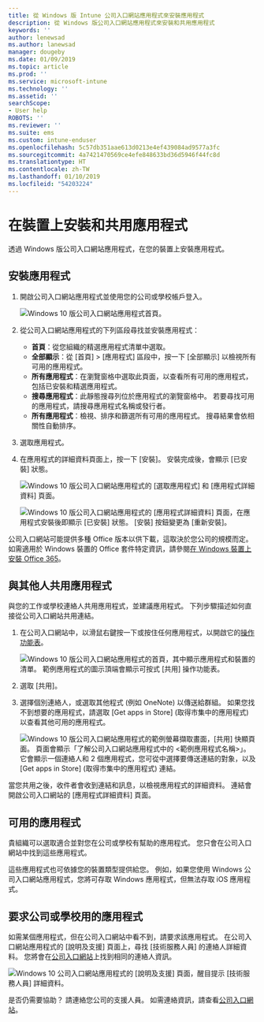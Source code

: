 ```yaml
---
title: 從 Windows 版 Intune 公司入口網站應用程式來安裝應用程式
description: 從 Windows 版公司入口網站應用程式來安裝和共用應用程式
keywords: ''
author: lenewsad
ms.author: lanewsad
manager: dougeby
ms.date: 01/09/2019
ms.topic: article
ms.prod: ''
ms.service: microsoft-intune
ms.technology: ''
ms.assetid: ''
searchScope:
- User help
ROBOTS: ''
ms.reviewer: ''
ms.suite: ems
ms.custom: intune-enduser
ms.openlocfilehash: 5c57db351aae613d0213e4ef439084ad9577a3fc
ms.sourcegitcommit: 4a7421470569ce4efe848633bd36d5946f44fc8d
ms.translationtype: HT
ms.contentlocale: zh-TW
ms.lasthandoff: 01/10/2019
ms.locfileid: "54203224"
---
```

# <a name="install-and-share-apps-on-your-device"></a>在裝置上安裝和共用應用程式
透過 Windows 版公司入口網站應用程式，在您的裝置上安裝應用程式。

## <a name="install-apps"></a>安裝應用程式

1. 開啟公司入口網站應用程式並使用您的公司或學校帳戶登入。  

    ![Windows 10 版公司入口網站應用程式首頁。](./media/RS1_AppDetailsPage_Installed_03.png)    
2. 從公司入口網站應用程式的下列區段尋找並安裝應用程式：  

    * **首頁**：從您組織的精選應用程式清單中選取。  
    * **全部顯示**：從 [首頁] > [應用程式] 區段中，按一下 [全部顯示] 以檢視所有可用的應用程式。  
    * **所有應用程式**：在瀏覽窗格中選取此頁面，以查看所有可用的應用程式，包括已安裝和精選應用程式。  
    * **搜尋應用程式**：此靜態搜尋列位於應用程式的瀏覽窗格中。  若要尋找可用的應用程式，請搜尋應用程式名稱或發行者。  
    * **所有應用程式**：檢視、排序和篩選所有可用的應用程式。 搜尋結果會依相關性自動排序。  

3. 選取應用程式。   
4. 在應用程式的詳細資料頁面上，按一下 [安裝]。 安裝完成後，會顯示 [已安裝] 狀態。  

    ![Windows 10 版公司入口網站應用程式的 [選取應用程式] 和 [應用程式詳細資料] 頁面。](./media/RS1_AppDetailsPage_Installed_02.png)  
    
    ![Windows 10 版公司入口網站應用程式的 [應用程式詳細資料] 頁面，在應用程式安裝後即顯示 [已安裝] 狀態。 [安裝] 按鈕變更為 [重新安裝]。](./media/RS1_AppDetailsPage_Installed_01.png)    

 公司入口網站可能提供多種 Office 版本以供下載，這取決於您公司的規模而定。 如需適用於 Windows 裝置的 Office 套件特定資訊，請參閱[在 Windows 裝置上安裝 Office 365](./install-office-windows.md)。

## <a name="share-apps-with-others"></a>與其他人共用應用程式  
與您的工作或學校連絡人共用應用程式，並建議應用程式。 下列步驟描述如何直接從公司入口網站共用連結。

1. 在公司入口網站中，以滑鼠右鍵按一下或按住任何應用程式，以開啟它的[操作功能表](https://docs.microsoft.com//windows/uwp/design/controls-and-patterns/menus)。  

    ![Windows 10 版公司入口網站應用程式的首頁，其中顯示應用程式和裝置的清單。 範例應用程式的圖示頂端會顯示可按式 [共用] 操作功能表。 ](./media/1808_ShareContext_CP_Windows.png)  

2. 選取 [共用]。
3. 選擇個別連絡人，或選取其他程式 (例如 OneNote) 以傳送給群組。 如果您找不到想要的應用程式，請選取 [Get apps in Store] \(取得市集中的應用程式\) 以查看其他可用的應用程式。  

    ![Windows 10 版公司入口網站應用程式的範例螢幕擷取畫面，[共用] 快顯頁面。 頁面會顯示「了解公司入口網站應用程式中的 <範例應用程式名稱>」。 它會顯示一個連絡人和 2 個應用程式，您可從中選擇要傳送連結的對象，以及 [Get apps in Store] \(取得市集中的應用程式\) 連結。 ](./media/1808_ShareApps_CP_Windows.png) 

當您共用之後，收件者會收到連結和訊息，以檢視應用程式的詳細資料。 連結會開啟公司入口網站的 [應用程式詳細資料] 頁面。 

## <a name="available-apps"></a>可用的應用程式  

貴組織可以選取適合並對您在公司或學校有幫助的應用程式。 您只會在公司入口網站中找到這些應用程式。  

這些應用程式也可依據您的裝置類型提供給您。 例如，如果您使用 Windows 公司入口網站應用程式，您將可存取 Windows 應用程式，但無法存取 iOS 應用程式。  

## <a name="request-an-app-for-work-or-school"></a>要求公司或學校用的應用程式  
如需某個應用程式，但在公司入口網站中看不到，請要求該應用程式。 在公司入口網站應用程式的 [說明及支援] 頁面上，尋找 [技術服務人員] 的連絡人詳細資料。 您將會在[公司入口網站](https://go.microsoft.com/fwlink/?linkid=2010980)上找到相同的連絡人資訊。    

  ![Windows 10 公司入口網站應用程式的 [說明及支援] 頁面，醒目提示 [技術服務人員] 詳細資料。 ](./media/1812_UCP_Help_Support_helpdesk.png)  


是否仍需要協助？ 請連絡您公司的支援人員。 如需連絡資訊，請查看[公司入口網站](https://go.microsoft.com/fwlink/?linkid=2010980)。  
